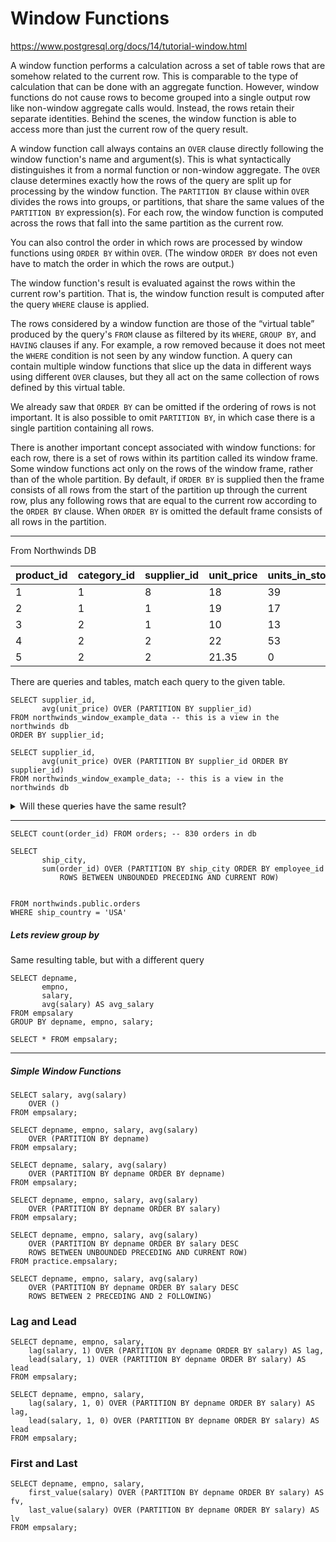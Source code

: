 # Window Functions

https://www.postgresql.org/docs/14/tutorial-window.html

A window function performs a calculation across a set of table rows that are somehow related to the current row. This is comparable to the type of calculation that can be done with an aggregate function. However, window functions do not cause rows to become grouped into a single output row like non-window aggregate calls would. Instead, the rows retain their separate identities. Behind the scenes, the window function is able to access more than just the current row of the query result.

A window function call always contains an `OVER` clause directly following the window function's name and argument(s). This is what syntactically distinguishes it from a normal function or non-window aggregate. The `OVER` clause determines exactly how the rows of the query are split up for processing by the window function. The `PARTITION BY` clause within `OVER` divides the rows into groups, or partitions, that share the same values of the `PARTITION BY` expression(s). For each row, the window function is computed across the rows that fall into the same partition as the current row.

You can also control the order in which rows are processed by window functions using `ORDER BY` within `OVER`. (The window `ORDER BY` does not even have to match the order in which the rows are output.) 

The window function's result is evaluated against the rows within the current row's partition. That is, the window function result is computed after the query `WHERE` clause is applied.

The rows considered by a window function are those of the “virtual table” produced by the query's `FROM` clause as filtered by its `WHERE`, `GROUP BY`, and `HAVING` clauses if any. For example, a row removed because it does not meet the `WHERE` condition is not seen by any window function. A query can contain multiple window functions that slice up the data in different ways using different `OVER` clauses, but they all act on the same collection of rows defined by this virtual table.

We already saw that `ORDER BY` can be omitted if the ordering of rows is not important. It is also possible to omit `PARTITION BY`, in which case there is a single partition containing all rows.

There is another important concept associated with window functions: for each row, there is a set of rows within its partition called its window frame. Some window functions act only on the rows of the window frame, rather than of the whole partition. By default, if `ORDER BY` is supplied then the frame consists of all rows from the start of the partition up through the current row, plus any following rows that are equal to the current row according to the `ORDER BY` clause. When `ORDER BY` is omitted the default frame consists of all rows in the partition.

----------------

From Northwinds DB

| product\_id | category\_id | supplier\_id | unit\_price | units\_in\_stock |
|:------------|:-------------|:-------------|:------------|:-----------------|
| 1           | 1            | 8            | 18          | 39               |
| 2           | 1            | 1            | 19          | 17               |
| 3           | 2            | 1            | 10          | 13               |
| 4           | 2            | 2            | 22          | 53               |
| 5           | 2            | 2            | 21.35       | 0                |


There are queries and tables, match each query to the given table.

```postgresql
SELECT supplier_id,
       avg(unit_price) OVER (PARTITION BY supplier_id)
FROM northwinds_window_example_data -- this is a view in the northwinds db
ORDER BY supplier_id;
```

```postgresql
SELECT supplier_id,
       avg(unit_price) OVER (PARTITION BY supplier_id ORDER BY supplier_id)
FROM northwinds_window_example_data; -- this is a view in the northwinds db
```


<details>
<summary> Will these queries have the same result?</summary>

Yes, because the aggregate function is not relying on `ORDER BY`
</details>


----------------

```postgresql
SELECT count(order_id) FROM orders; -- 830 orders in db
```

```postgresql
SELECT 
       ship_city,
       sum(order_id) OVER (PARTITION BY ship_city ORDER BY employee_id
           ROWS BETWEEN UNBOUNDED PRECEDING AND CURRENT ROW)


FROM northwinds.public.orders
WHERE ship_country = 'USA'
```


##### Lets review group by

Same resulting table, but with a different query

```postgresql
SELECT depname, 
       empno, 
       salary,
       avg(salary) AS avg_salary
FROM empsalary
GROUP BY depname, empno, salary;
```

```postgresql
SELECT * FROM empsalary;
```
------------------

##### Simple Window Functions

```postgresql
SELECT salary, avg(salary)
    OVER () 
FROM empsalary;
```

```postgresql
SELECT depname, empno, salary, avg(salary) 
    OVER (PARTITION BY depname) 
FROM empsalary;
```

```postgresql
SELECT depname, salary, avg(salary) 
    OVER (PARTITION BY depname ORDER BY depname)
FROM empsalary;
```

```postgresql
SELECT depname, empno, salary, avg(salary) 
    OVER (PARTITION BY depname ORDER BY salary)
FROM empsalary;
```

```postgresql
SELECT depname, empno, salary, avg(salary) 
    OVER (PARTITION BY depname ORDER BY salary DESC 
    ROWS BETWEEN UNBOUNDED PRECEDING AND CURRENT ROW)
FROM practice.empsalary;

```

```postgresql
SELECT depname, empno, salary, avg(salary) 
    OVER (PARTITION BY depname ORDER BY salary DESC 
    ROWS BETWEEN 2 PRECEDING AND 2 FOLLOWING)
```


### Lag and Lead

```postgresql
SELECT depname, empno, salary, 
    lag(salary, 1) OVER (PARTITION BY depname ORDER BY salary) AS lag,
    lead(salary, 1) OVER (PARTITION BY depname ORDER BY salary) AS lead
FROM empsalary;
```

```postgresql
SELECT depname, empno, salary, 
    lag(salary, 1, 0) OVER (PARTITION BY depname ORDER BY salary) AS lag,
    lead(salary, 1, 0) OVER (PARTITION BY depname ORDER BY salary) AS lead
FROM empsalary;
```

### First and Last

```postgresql
SELECT depname, empno, salary, 
    first_value(salary) OVER (PARTITION BY depname ORDER BY salary) AS fv,
    last_value(salary) OVER (PARTITION BY depname ORDER BY salary) AS lv
FROM empsalary;
```
